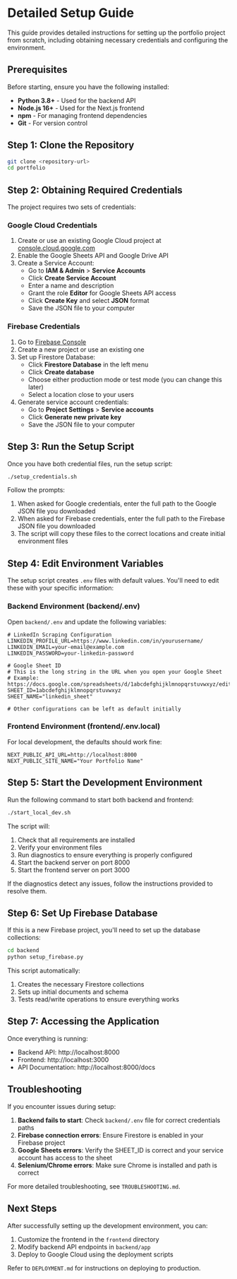 # Detailed Setup Guide

This guide provides detailed instructions for setting up the portfolio project from scratch, including obtaining necessary credentials and configuring the environment.

## Prerequisites

Before starting, ensure you have the following installed:

- **Python 3.8+** - Used for the backend API
- **Node.js 16+** - Used for the Next.js frontend
- **npm** - For managing frontend dependencies
- **Git** - For version control

## Step 1: Clone the Repository

```bash
git clone <repository-url>
cd portfolio
```

## Step 2: Obtaining Required Credentials

The project requires two sets of credentials:

### Google Cloud Credentials

1. Create or use an existing Google Cloud project at [console.cloud.google.com](https://console.cloud.google.com/)
2. Enable the Google Sheets API and Google Drive API
3. Create a Service Account:
   - Go to **IAM & Admin** > **Service Accounts**
   - Click **Create Service Account**
   - Enter a name and description
   - Grant the role **Editor** for Google Sheets API access
   - Click **Create Key** and select **JSON** format
   - Save the JSON file to your computer

### Firebase Credentials

1. Go to [Firebase Console](https://console.firebase.google.com/)
2. Create a new project or use an existing one
3. Set up Firestore Database:
   - Click **Firestore Database** in the left menu
   - Click **Create database**
   - Choose either production mode or test mode (you can change this later)
   - Select a location close to your users
4. Generate service account credentials:
   - Go to **Project Settings** > **Service accounts**
   - Click **Generate new private key**
   - Save the JSON file to your computer

## Step 3: Run the Setup Script

Once you have both credential files, run the setup script:

```bash
./setup_credentials.sh
```

Follow the prompts:

1. When asked for Google credentials, enter the full path to the Google JSON file you downloaded
2. When asked for Firebase credentials, enter the full path to the Firebase JSON file you downloaded
3. The script will copy these files to the correct locations and create initial environment files

## Step 4: Edit Environment Variables

The setup script creates `.env` files with default values. You'll need to edit these with your specific information:

### Backend Environment (backend/.env)

Open `backend/.env` and update the following variables:

```
# LinkedIn Scraping Configuration
LINKEDIN_PROFILE_URL=https://www.linkedin.com/in/yourusername/
LINKEDIN_EMAIL=your-email@example.com
LINKEDIN_PASSWORD=your-linkedin-password

# Google Sheet ID
# This is the long string in the URL when you open your Google Sheet
# Example: https://docs.google.com/spreadsheets/d/1abcdefghijklmnopqrstuvwxyz/edit
SHEET_ID=1abcdefghijklmnopqrstuvwxyz 
SHEET_NAME="linkedin_sheet"

# Other configurations can be left as default initially
```

### Frontend Environment (frontend/.env.local)

For local development, the defaults should work fine:

```
NEXT_PUBLIC_API_URL=http://localhost:8000
NEXT_PUBLIC_SITE_NAME="Your Portfolio Name"
```

## Step 5: Start the Development Environment

Run the following command to start both backend and frontend:

```bash
./start_local_dev.sh
```

The script will:
1. Check that all requirements are installed
2. Verify your environment files
3. Run diagnostics to ensure everything is properly configured
4. Start the backend server on port 8000
5. Start the frontend server on port 3000

If the diagnostics detect any issues, follow the instructions provided to resolve them.

## Step 6: Set Up Firebase Database

If this is a new Firebase project, you'll need to set up the database collections:

```bash
cd backend
python setup_firebase.py
```

This script automatically:
1. Creates the necessary Firestore collections
2. Sets up initial documents and schema
3. Tests read/write operations to ensure everything works

## Step 7: Accessing the Application

Once everything is running:

- Backend API: http://localhost:8000
- Frontend: http://localhost:3000
- API Documentation: http://localhost:8000/docs

## Troubleshooting

If you encounter issues during setup:

1. **Backend fails to start**: Check `backend/.env` file for correct credentials paths
2. **Firebase connection errors**: Ensure Firestore is enabled in your Firebase project
3. **Google Sheets errors**: Verify the SHEET_ID is correct and your service account has access to the sheet
4. **Selenium/Chrome errors**: Make sure Chrome is installed and path is correct

For more detailed troubleshooting, see `TROUBLESHOOTING.md`.

## Next Steps

After successfully setting up the development environment, you can:

1. Customize the frontend in the `frontend` directory
2. Modify backend API endpoints in `backend/app`
3. Deploy to Google Cloud using the deployment scripts

Refer to `DEPLOYMENT.md` for instructions on deploying to production. 